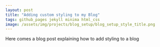 ```yaml
---
layout: post
title: "Adding custom styling to my Blog"
tags: github_pages jekyll minima html_css
image: /assets/img/projects/blog_setup/blog_setup_style_title.png
---
```

Here comes a blog post explaining how to add styling to a blog
